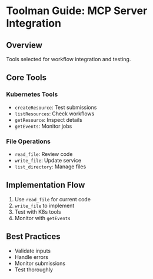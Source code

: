 # Toolman Guide: MCP Server Integration

## Overview
Tools selected for workflow integration and testing.

## Core Tools

### Kubernetes Tools
- `createResource`: Test submissions
- `listResources`: Check workflows
- `getResource`: Inspect details
- `getEvents`: Monitor jobs

### File Operations
- `read_file`: Review code
- `write_file`: Update service
- `list_directory`: Manage files

## Implementation Flow
1. Use `read_file` for current code
2. `write_file` to implement
3. Test with K8s tools
4. Monitor with `getEvents`

## Best Practices
- Validate inputs
- Handle errors
- Monitor submissions
- Test thoroughly
